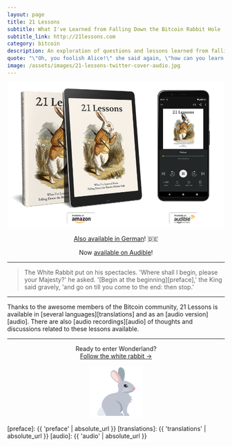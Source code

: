 ```yaml
---
layout: page
title: 21 Lessons
subtitle: What I've Learned from Falling Down the Bitcoin Rabbit Hole
subtitle_link: http://21lessons.com
category: bitcoin
description: An exploration of questions and lessons learned from falling down the Bitcoin rabbit hole.
quote: "\"Oh, you foolish Alice!\" she said again, \"how can you learn lessons in here? Why, there's hardly room for you, and no room at all for any lesson-books!\""
image: /assets/images/21-lessons-twitter-cover-audio.jpg
---
```


[![21 Lessons - What I've Learned from Falling Down the Bitcoin Rabbit Hole](/assets/images/21-lessons-book-ebook-audiobook.png)][amazon]

<center>
<p>
<a href="https://amzn.to/2VZXe2o" title="Nun auch auf Deutsch erhältlich!">Also available in German</a>! 🇩🇪
</p>
<p>
  Now <a href="https://www.audible.com/pd/B088C1DK58/">available on Audible</a>!
</p>
</center>

---

> The White Rabbit put on his spectacles. 'Where shall I begin, please your
> Majesty?' he asked. '[Begin at the beginning][preface],' the King said
> gravely, 'and go on till you come to the end: then stop.'

---

Thanks to the awesome members of the Bitcoin community, 21 Lessons is available
in [several languages][translations] and as an [audio version][audio]. There are
also [audio recordings][audio] of thoughts and discussions related to these
lessons available.

---


<center>
  <p>Ready to enter Wonderland?<br/>
  <a href="{{ 'preface' | absolute_url }}">Follow the white rabbit →</a></p>
  <p><a href="{{ 'preface' | absolute_url }}"><img src="/assets/images/rabbit.png"/></a></p>
</center>

<!-- Links -->
[amazon]: https://amzn.to/2VXmQgp

<!-- Internal  -->
[preface]: {{ 'preface' | absolute_url }}
[translations]: {{ 'translations' | absolute_url }}
[audio]: {{ 'audio' | absolute_url }}
